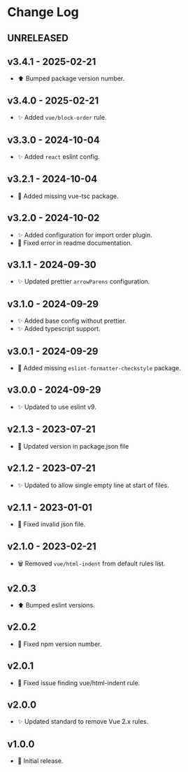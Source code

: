 # Change Log

## UNRELEASED

## v3.4.1 - 2025-02-21
- ⬆️ Bumped package version number.

## v3.4.0 - 2025-02-21
- ✨ Added `vue/block-order` rule.

## v3.3.0 - 2024-10-04
- ✨ Added `react` eslint config.

## v3.2.1 - 2024-10-04
- 🐛 Added missing vue-tsc package.

## v3.2.0 - 2024-10-02
- ✨ Added configuration for import order plugin.
- 🐛 Fixed error in readme documentation.

## v3.1.1 - 2024-09-30
- ✨ Updated prettier `arrowParens` configuration.

## v3.1.0 - 2024-09-29
- ✨ Added base config without prettier.
- ✨ Added typescript support.

## v3.0.1 - 2024-09-29
- 🐛 Added missing `eslint-formatter-checkstyle` package.

## v3.0.0 - 2024-09-29
- ✨ Updated to use eslint v9.

## v2.1.3 - 2023-07-21
- 🔖 Updated version in package.json file

## v2.1.2 - 2023-07-21
- ✨ Updated to allow single empty line at start of files.

## v2.1.1 - 2023-01-01
- 🐛 Fixed invalid json file.

## v2.1.0 - 2023-02-21
- 🗑 Removed `vue/html-indent` from default rules list.

## v2.0.3
- ⬆️ Bumped eslint versions.

## v2.0.2
- 🐛 Fixed npm version number.

## v2.0.1
- 🐛 Fixed issue finding vue/html-indent rule.

## v2.0.0
- ✨ Updated standard to remove Vue 2.x rules.

## v1.0.0
- 🚀 Initial release.
